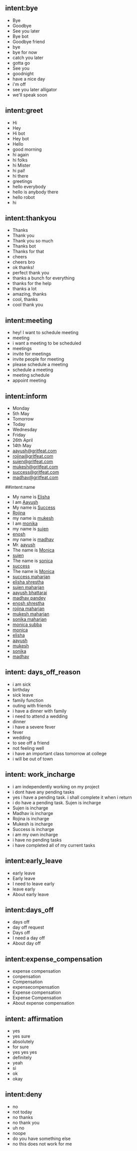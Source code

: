 ## intent:bye
- Bye
- Goodbye
- See you later
- Bye bot
- Goodbye friend
- bye
- bye for now
- catch you later
- gotta go
- See you
- goodnight
- have a nice day
- i'm off
- see you later alligator
- we'll speak soon

## intent:greet
- Hi
- Hey
- Hi bot
- Hey bot
- Hello
- good morning
- hi again
- hi folks
- hi Mister
- hi pal!
- hi there
- greetings
- hello everybody
- hello is anybody there
- hello robot
- hi

## intent:thankyou
- Thanks
- Thank you
- Thank you so much
- Thanks bot
- Thanks for that
- cheers
- cheers bro
- ok thanks!
- perfect thank you
- thanks a bunch for everything
- thanks for the help
- thanks a lot
- amazing, thanks
- cool, thanks
- cool thank you

## intent:meeting
- hey! I want to schedule meeting
- meeting
- i want a meeting to be scheduled
- meetings
- invite for meetings
- invite people for meeting
- please schedule a meeting
- schedule a meeting
- meeting schedule
- appoint meeting

## intent:inform
- Monday
- 5th May
- Tomorrow
- Today 
- Wednesday
- Friday 
- 26th April
- 14th May
- [aayush@gritfeat.com](email)
- [rojina@gritfeat.com](email)
- [sujen@gritfeat.com](email)
- [mukesh@gritfeat.com](email)
- [success@gritfeat.com](email)
- [madhav@gritfeat.com](email)

##intent:name
- My name is [Elisha](name)
- I am [Aayush](name)
- My name is [Success](name)
- [Rojina](name)
- my name is [mukesh](name)
- I am [monika](name)
- my name is [sujen](name)
- [enosh](name)
- my name is [madhav](name)
- Mr. [aayush](name)
- The name is [Monica](name)
- [sujen](name)
- The name is [sonica](name)
- [success](name)
- The name is [Monica](name)
- [success maharjan](name)
- [elisha shrestha](name)
- [sujen maharjan](name)
- [aayush bhattarai](name)
- [madhav pandey](name)
- [enosh shrestha](name)
- [rojina maharjan](name)
- [mukesh maharjan](name)
- [sonika maharjan](name)
- [monica subba](name)
- [monica](name)
- [elisha](name)
- [aayush](name)
- [mukesh](name)
- [sonika](name)
- [madhav](name)
## intent: days_off_reason
- i am sick
- birthday
- sick leave
- family function
- outing with friends
- i have a dinner with family
- i need to attend a wedding
- dinner
- i have a severe fever
- fever
- wedding 
- to see off a friend
- not feeling well
- i have an important class tomorrow at college
- i will be out of town

## intent: work_incharge
- i am independently working on my project
- i dont have any pending tasks
- yes i have a pending task. i shall complete it when i return
- i do have a pending task. Sujen is incharge
- Sujen is incharge
- Madhav is incharge
- Rojina is incharge
- Mukesh is incharge
- Success is incharge
- i am my own incharge
- i have no pending tasks
- i have completed all of my current tasks

## intent:early_leave
- early leave
- Early leave
- I need to leave early
- leave early
- About early leave

## intent:days_off
- days off
- day off request
- Days off
- I need a day off
- About day off

## intent:expense_compensation
- expense compensation
- conpensation
- Compensation
- expensecompensation
- Expense compensation
- Expense Compensation
- About expense compensation 

## intent: affirmation
- yes
- yes sure
- absolutely
- for sure
- yes yes yes
- definitely
- yeah
- si
- ok
- okay

## intent:deny
- no
- not today
- no thanks
- no thank you
- uh no
- noope
- do you have something else
- no this does not work for me
